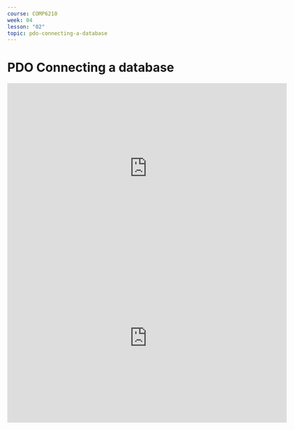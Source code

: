 ```yaml
---
course: COMP6210
week: 04
lesson: "02"
topic: pdo-connecting-a-database
---
```


# PDO Connecting a database

<iframe src="https://docs.google.com/presentation/d/e/2PACX-1vR0LaEQ-N8QDaBtVzIE0N5uwwpZ7T6WuibIoqXw-EzDvKiN-zj6mwN5dDsYMjLi4NvyicwyEMTxqUYV/embed?start=false&amp;loop=false" frameborder="0" width="640" height="389" allowfullscreen="true" mozallowfullscreen="true" webkitallowfullscreen="true"></iframe>

<iframe src="https://docs.google.com/presentation/d/e/2PACX-1vRgchBMFx_pRnODq0UHMS-hCxq5lBuSVYfsxyEDRqg-Bsjf2xJdXyReTSTW2Uh3XfXb3Gqb-EwJzM3H/embed?start=false&amp;loop=false" frameborder="0" width="640" height="389" allowfullscreen="true" mozallowfullscreen="true" webkitallowfullscreen="true"></iframe>